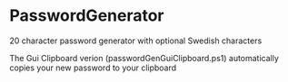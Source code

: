 # PasswordGenerator
20 character password generator with optional Swedish characters


The Gui Clipboard verion (passwordGenGuiClipboard.ps1) automatically copies your new password to your clipboard
